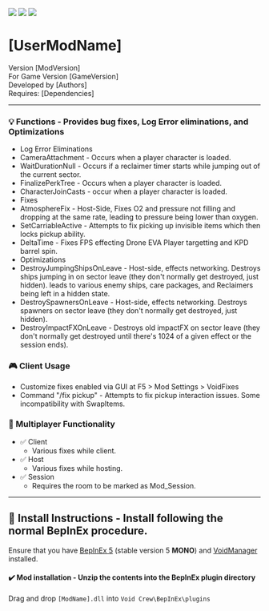 [![](https://img.shields.io/badge/-Void_Crew_Modding_Team-111111?style=just-the-label&logo=github&labelColor=24292f)](https://github.com/Void-Crew-Modding-Team)
![](https://img.shields.io/badge/Game%20Version-[GameVersion]-111111?style=flat&labelColor=24292f&color=111111)
[![](https://img.shields.io/discord/1180651062550593536.svg?&logo=discord&logoColor=ffffff&style=flat&label=Discord&labelColor=24292f&color=111111)](https://discord.gg/g2u5wpbMGu "Void Crew Modding Discord")

# [UserModName]

Version [ModVersion]  
For Game Version [GameVersion]  
Developed by [Authors]  
Requires: [Dependencies]


---------------------

### 💡 Functions - **Provides bug fixes, Log Error eliminations, and Optimizations**

- Log Error Eliminations
 - CameraAttachment - Occurs when a player character is loaded.
 - WaitDurationNull - Occurs if a reclaimer timer starts while jumping out of the current sector.
 - FinalizePerkTree - Occurs when a player character is loaded.
 - CharacterJoinCasts - occur when a player character is loaded.
- Fixes
 - AtmosphereFix - Host-Side, Fixes O2 and pressure not filling and dropping at the same rate, leading to pressure being lower than oxygen.
 - SetCarriableActive - Attempts to fix picking up invisible items which then locks pickup ability.
 - DeltaTime - Fixes FPS effecting Drone EVA Player targetting and KPD barrel spin.
- Optimizations
 - DestroyJumpingShipsOnLeave - Host-side, effects networking. Destroys ships jumping in on sector leave (they don't normally get destroyed, just hidden). leads to various enemy ships, care packages, and Reclaimers being left in a hidden state.
 - DestroySpawnersOnLeave - Host-side, effects networking. Destroys spawners on sector leave (they don't normally get destroyed, just hidden).
 - DestroyImpactFXOnLeave - Destroys old impactFX on sector leave (they don't normally get destroyed until there's 1024 of a given effect or the session ends).

### 🎮 Client Usage

- Customize fixes enabled via GUI at F5 > Mod Settings > VoidFixes
- Command "/fix pickup" - Attempts to fix pickup interaction issues. Some incompatibility with SwapItems.

### 👥 Multiplayer Functionality

- ✅ Client
  - Various fixes while client.
- ✅ Host
  - Various fixes while hosting.
- ✅ Session
  - Requires the room to be marked as Mod_Session.

---------------------

## 🔧 Install Instructions - **Install following the normal BepInEx procedure.**

Ensure that you have [BepInEx 5](https://thunderstore.io/c/void-crew/p/BepInEx/BepInExPack/) (stable version 5 **MONO**) and [VoidManager](https://thunderstore.io/c/void-crew/p/VoidCrewModdingTeam/VoidManager/) installed.

#### ✔️ Mod installation - **Unzip the contents into the BepInEx plugin directory**

Drag and drop `[ModName].dll` into `Void Crew\BepInEx\plugins`